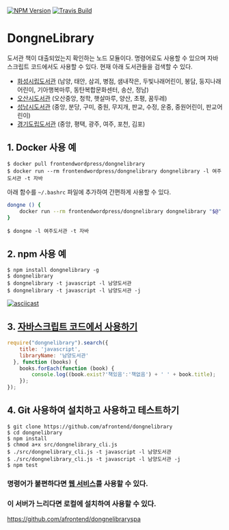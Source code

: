 [![NPM Version][npm-image]][npm-url]
[![Travis Build][travis-build-image]][travis-build-url]

# DongneLibrary
도서관 책이 대출되었는지 확인하는 노드 모듈이다. 명령어로도 사용할 수 있으며 자바스크립트 코드에서도 사용할 수 있다. 현재 아래 도서관들을 검색할 수 있다.

* [화성시립도서관][hscitylib-url] (남양, 태안, 삼괴, 병점, 샘내작은, 두빛나래어린이, 봉담, 둥지나래어린이, 기아행복마루, 동탄복합문화센터, 송산, 정남)
* [오산시도서관][osanlibrary-url] (오산중앙, 청학, 햇살마루, 양산, 초평, 꿈두레)
* [성남시도서관][snlib-url] (중앙, 분당, 구미, 중원, 무지개, 판교, 수정, 운중, 중원어린이, 판교어린이)
* [경기도립도서관][gg-url] (중앙, 평택, 광주, 여주, 포천, 김포)

## 1. Docker 사용 예

    $ docker pull frontendwordpress/dongnelibrary
    $ docker run --rm frontendwordpress/dongnelibrary dongnelibrary -l 여주도서관 -t 자바

아래 함수를 `~/.bashrc` 파일에 추가하여 간편하게 사용할 수 있다.

```bash
dongne () {
    docker run --rm frontendwordpress/dongnelibrary dongnelibrary "$@"
}
```

    $ dongne -l 여주도서관 -t 자바


## 2. npm 사용 예

    $ npm install dongnelibrary -g
    $ dongnelibrary
    $ dongnelibrary -t javascript -l 남양도서관
    $ dongnelibrary -t javascript -l 남양도서관 -j

[![asciicast](https://asciinema.org/a/199fasi2lwe2a4dlf1zcg8y1i.png)](https://asciinema.org/a/199fasi2lwe2a4dlf1zcg8y1i)

## 3. [자바스크립트 코드에서 사용하기][sample-url]
```javascript
require("dongnelibrary").search({
    title: 'javascript',
    libraryName: '남양도서관'
  }, function (books) {
    books.forEach(function (book) {
        console.log((book.exist?'책있음':'책없음') + ' ' + book.title);
    });
});
```

## 4. Git 사용하여 설치하고 사용하고 테스트하기

    $ git clone https://github.com/afrontend/dongnelibrary
    $ cd dongnelibrary
    $ npm install
    $ chmod a+x src/dongnelibrary_cli.js
    $ ./src/dongnelibrary_cli.js -t javascript -l 남양도서관
    $ ./src/dongnelibrary_cli.js -t javascript -l 남양도서관 -j
    $ npm test

### 명령어가 불편하다면 [웹 서비스][web-ui-url]를 사용할 수 있다.

### 이 서버가 느리다면 로컬에 설치하여 사용할 수 있다.
https://github.com/afrontend/dongnelibraryspa

[npm-image]: https://img.shields.io/npm/v/dongnelibrary.svg
[npm-url]: https://npmjs.org/package/dongnelibrary
[travis-build-image]: https://travis-ci.org/afrontend/dongnelibrary.svg?branch=master
[travis-build-url]: https://travis-ci.org/afrontend/dongnelibrary
[daum-url]: http://book.daum.net
[gg-url]: http://www.gglib.or.kr
[hscitylib-url]: https://hscitylib.or.kr
[osanlibrary-url]: http://www.osanlibrary.go.kr
[snlib-url]: http://www.snlib.net
[web-ui-url]: https://dongne.herokuapp.com
[sample-url]: https://tonicdev.com/afrontend/dongnelibrary
[dongnelibraryspa]: https://github.com/afrontend/dongnelibraryspa

